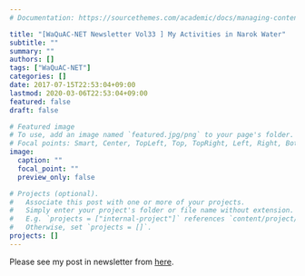 ```yaml
---
# Documentation: https://sourcethemes.com/academic/docs/managing-content/

title: "[WaQuAC-NET Newsletter Vol33 ] My Activities in Narok Water"
subtitle: ""
summary: ""
authors: []
tags: ["WaQuAC-NET"]
categories: []
date: 2017-07-15T22:53:04+09:00
lastmod: 2020-03-06T22:53:04+09:00
featured: false
draft: false

# Featured image
# To use, add an image named `featured.jpg/png` to your page's folder.
# Focal points: Smart, Center, TopLeft, Top, TopRight, Left, Right, BottomLeft, Bottom, BottomRight.
image:
  caption: ""
  focal_point: ""
  preview_only: false

# Projects (optional).
#   Associate this post with one or more of your projects.
#   Simply enter your project's folder or file name without extension.
#   E.g. `projects = ["internal-project"]` references `content/project/deep-learning/index.md`.
#   Otherwise, set `projects = []`.
projects: []
---
```



Please see my post in newsletter from [here](http://www.waquac.net/english/pdf/newsletter_vol.33_en.pdf).